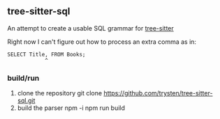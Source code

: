 ## tree-sitter-sql ##

An attempt to create a usable SQL grammar for [tree-sitter](https://github.com/tree-sitter/tree-sitter)

Right now I can't figure out how to process an extra comma as in:

    SELECT Title, FROM Books;
                ^

### build/run ###
 1. clone the repository
    git clone https://github.com/trysten/tree-sitter-sql.git
 1. build the parser
    npm -i 
    npm run build

